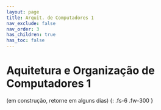 ```yaml
---
layout: page
title: Arquit. de Computadores 1
nav_exclude: false
nav_order: 3
has_children: true
has_toc: false
---
```


# Aquitetura e Organização de Computadores 1

(em construção, retorne em alguns dias)
{: .fs-6 .fw-300 }
